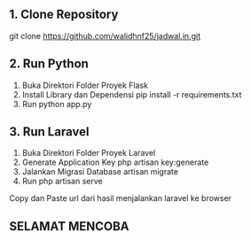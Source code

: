 ## 1. Clone Repository
git clone https://github.com/walidhnf25/jadwal.in.git

## 2. Run Python
1. Buka Direktori Folder Proyek Flask
2. Install Library dan Dependensi pip install -r requirements.txt
3. Run python app.py

## 3. Run Laravel
1. Buka Direktori Folder Proyek Laravel
2. Generate Application Key php artisan key:generate
3. Jalankan Migrasi Database artisan migrate
4. Run php artisan serve

Copy dan Paste url dari hasil menjalankan laravel ke browser

## SELAMAT MENCOBA
